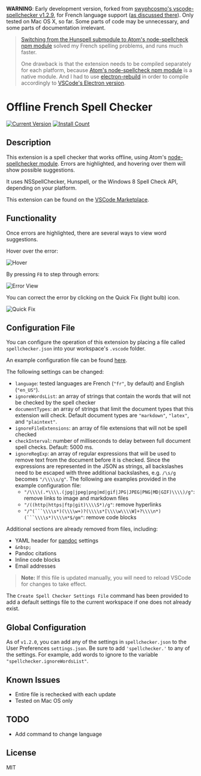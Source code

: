 **WARNING**: Early development version, forked from [swyphcosmo's vscode-spellchecker v1.2.9](https://marketplace.visualstudio.com/items?itemName=swyphcosmo.spellchecker), for French language support ([as discussed there](https://github.com/swyphcosmo/vscode-spellchecker/issues/31)). Only tested on Mac OS X, so far. Some parts of code may be unnecessary, and some parts of documentation irrelevant.

> [Switching from the Hunspell submodule to Atom's node-spellcheck npm module](https://github.com/adrienjoly/vscode-spellchecker/commit/66b18efbc513265580f34d041da0a29d58c3eba5) solved my French spelling problems, and runs much faster.
> 
> One drawback is that the extension needs to be compiled separately for each platform, because [Atom's node-spellcheck npm module](https://github.com/atom/node-spellchecker) is a native module. And I had to use [electron-rebuild](https://github.com/electron/electron/blob/master/docs/tutorial/using-native-node-modules.md#the-easy-way) in order to compile accordingly to [VSCode's Electron version](https://code.visualstudio.com/docs/extensions/patterns-and-principles#_common-questions).

# Offline French Spell Checker

[![Current Version](http://vsmarketplacebadge.apphb.com/version/adrienjoly.vscode-spellchecker-fr.svg)](https://marketplace.visualstudio.com/items?itemName=adrienjoly.vscode-spellchecker-fr)
[![Install Count](http://vsmarketplacebadge.apphb.com/installs/adrienjoly.vscode-spellchecker-fr.svg)](https://marketplace.visualstudio.com/items?itemName=adrienjoly.vscode-spellchecker-fr)

## Description 

This extension is a spell checker that works offline, using Atom's [node-spellchecker module](https://github.com/atom/node-spellchecker). Errors are highlighted, and hovering over them will show possible suggestions.

It uses NSSpellChecker, Hunspell, or the Windows 8 Spell Check API, depending on your platform.

This extension can be found on the [VSCode Marketplace](https://marketplace.visualstudio.com/items?itemName=adrienjoly.vscode-spellchecker-fr).

## Functionality

Once errors are highlighted, there are several ways to view word suggestions.

Hover over the error: 

![Hover](images/hover-view.png)

By pressing `F8` to step through errors:

![Error View](images/error-view.png)

You can correct the error by clicking on the Quick Fix (light bulb) icon. 

![Quick Fix](images/making-corrections.gif)

## Configuration File

You can configure the operation of this extension by placing a file called `spellchecker.json` into your workspace's `.vscode` folder.

An example configuration file can be found [here](https://github.com/adrienjoly/vscode-spellchecker/blob/samples/en/.vscode/spellchecker.json). 

The following settings can be changed:

* `language`: tested languages are French (`"fr"`, by default) and English (`"en_US"`).
* `ignoreWordsList`: an array of strings that contain the words that will not be checked by the spell checker
* `documentTypes`: an array of strings that limit the document types that this extension will check. Default document types are `"markdown"`, `"latex"`, and `"plaintext"`.
* `ignoreFileExtensions`: an array of file extensions that will not be spell checked
* `checkInterval`: number of milliseconds to delay between full document spell checks. Default: 5000 ms.
* `ignoreRegExp`: an array of regular expressions that will be used to remove text from the document before it is checked. Since the expressions are represented in the JSON as strings, all backslashes need to be escaped with three additional backslashes, e.g. `/\s/g` becomes `"/\\\\s/g"`. The following are examples provided in the example configuration file:
	* `"/\\\\(.*\\\\.(jpg|jpeg|png|md|gif|JPG|JPEG|PNG|MD|GIF)\\\\)/g"`: remove links to image and markdown files
	* `"/((http|https|ftp|git)\\\\S*)/g"`: remove hyperlinks
	* `"/^(```\\\\s*)(\\\\w+)?(\\\\s*[\\\\w\\\\W]+?\\\\n*)(```\\\\s*)\\\\n*$/gm"`: remove code blocks

Additional sections are already removed from files, including:

* YAML header for [pandoc](http://pandoc.org/) settings
* `&nbsp;`
* Pandoc citations 
* Inline code blocks
* Email addresses

>**Note:** If this file is updated manually, you will need to reload VSCode for changes to take effect.

The `Create Spell Checker Settings File` command has been provided to add a default settings file to the current workspace if one does not already exist.

## Global Configuration

As of `v1.2.0`, you can add any of the settings in `spellchecker.json` to the User Preferences `settings.json`. Be sure to add `'spellchecker.'` to any of the settings. For example, add words to ignore to the variable `"spellchecker.ignoreWordsList"`.

## Known Issues

* Entire file is rechecked with each update
* Tested on Mac OS only

## TODO

* Add command to change language

## License

MIT

